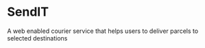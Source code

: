 # SendIT
A web enabled courier service that helps users to deliver parcels to selected destinations
